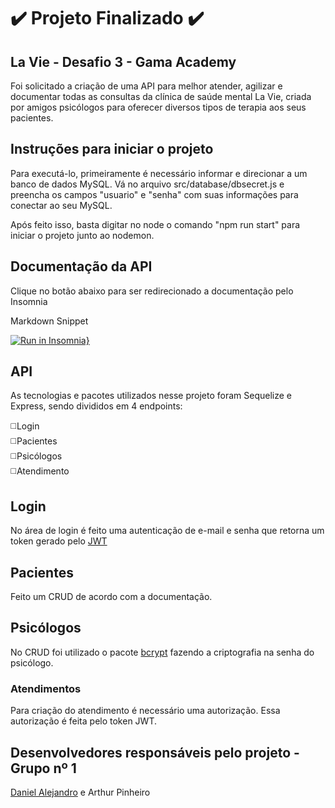 # :heavy_check_mark: Projeto Finalizado :heavy_check_mark:

## La Vie - Desafio 3 - Gama Academy

Foi solicitado a criação de uma API para melhor atender, agilizar e documentar todas as consultas da clínica de saúde mental La Vie, criada por amigos psicólogos para oferecer diversos tipos de terapia aos seus pacientes.

## Instruções para iniciar o projeto

Para executá-lo, primeiramente é necessário informar e direcionar a um banco de dados MySQL. Vá no arquivo src/database/dbsecret.js e preencha os campos "usuario" e "senha" com suas informações para conectar ao seu MySQL. 

Após feito isso, basta digitar no node o comando "npm run start" para iniciar o projeto junto ao nodemon.

## Documentação da API

Clique no botão abaixo para ser redirecionado a documentação pelo Insomnia

Markdown Snippet

[![Run in Insomnia}](https://insomnia.rest/images/run.svg)](https://insomnia.rest/run/?label=La%20Vie%20-%20Clinica%20de%20Psic%C3%B3logos&uri=Grupo%201)


## API

As tecnologias e pacotes utilizados nesse projeto foram Sequelize e Express, sendo divididos em 4 endpoints:

:white_medium_square:Login<br>
:white_medium_square:Pacientes<br>
:white_medium_square:Psicólogos<br>
:white_medium_square:Atendimento<br>

## Login

No área de login é feito uma autenticação de e-mail e senha que retorna um token gerado pelo [JWT](https://www.npmjs.com/package/jsonwebtoken)

## Pacientes

Feito um CRUD de acordo com a documentação.

## Psicólogos

No CRUD foi utilizado o pacote [bcrypt](https://www.npmjs.com/package/bcrypt) fazendo a criptografia na senha do psicólogo.

### Atendimentos

Para criação do atendimento é necessário uma autorização. Essa autorização é feita pelo token JWT.

## Desenvolvedores responsáveis pelo projeto - Grupo nº 1
  
[Daniel Alejandro](https://github.com/FullDevDaniel) e 
Arthur Pinheiro

